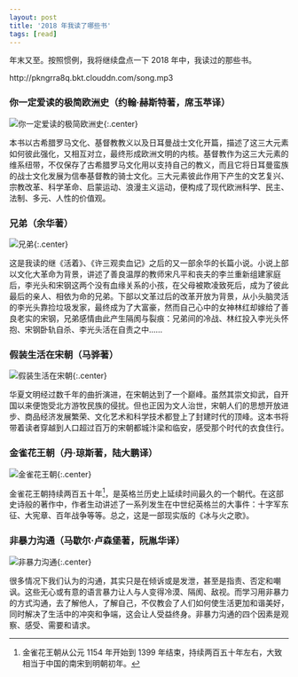 ```yaml
---
layout: post
title: '2018 年我读了哪些书'
tags: [read]
---
```


年末又至。按照惯例，我将继续盘点一下 2018 年中，我读过的那些书。

<p>http://pkngrra8q.bkt.clouddn.com/song.mp3</p>

### 你一定爱读的极简欧洲史（约翰·赫斯特著，席玉苹译）

![你一定爱读的极简欧洲史]({{site.img_url}}/2018-ji.jian.ou.zhou.shi.jpg){:.center}

本书以古希腊罗马文化、基督教教义以及日耳曼战士文化开篇，描述了这三大元素如何彼此强化，又相互对立，最终形成欧洲文明的内核。基督教作为这三大元素的维系纽带，不仅保存了古希腊罗马文化用以支持自己的教义，而且它将日耳曼蛮族的战士文化发展为信奉基督教的骑士文化。三大元素彼此作用下产生的文艺复兴、宗教改革、科学革命、启蒙运动、浪漫主义运动，便构成了现代欧洲科学、民主、法制、多元、人性的价值观。

### 兄弟（余华著）

![兄弟]({{site.img_url}}/2018-xiong.di.jpg){:.center}

这是我读的继《活着》、《许三观卖血记》之后的又一部余华的长篇小说。小说上部以文化大革命为背景，讲述了善良温厚的教师宋凡平和丧夫的李兰重新组建家庭后，李光头和宋钢这两个没有血缘关系的小孩，在父母被欺凌致死后，成为了彼此最后的亲人、相依为命的兄弟。下部以文革过后的改革开放为背景，从小头脑灵活的李光头靠捡垃圾发家，最终成为了大富豪，然而自己心中的女神林红却嫁给了善良老实的宋钢，兄弟感情由此产生隔阂与裂痕：兄弟间的冷战、林红投入李光头怀抱、宋钢卧轨自杀、李光头活在自责之中……


### 假装生活在宋朝（马骅著）

![假装生活在宋朝]({{site.img_url}}/2018-jia.zhuang.sheng.huo.zai.song.chao.jpg){:.center}

华夏文明经过数千年的曲折演进，在宋朝达到了一个巅峰。虽然其崇文抑武，自开国以来便饱受北方游牧民族的侵扰。但也正因为文人治世，宋朝人们的思想开放进步、商品经济发展繁荣、文化艺术和科学技术都登上了封建时代的顶峰。这本书将带着读者穿越到人口超过百万的宋朝都城汴梁和临安，感受那个时代的衣食住行。


### 金雀花王朝（丹·琼斯著，陆大鹏译）

![金雀花王朝]({{site.img_url}}/2018-jin.que.hua.wang.chao.jpg){:.center}

金雀花王朝持续两百五十年[^1]，是英格兰历史上延续时间最久的一个朝代。在这部史诗般的著作中，作者生动讲述了一系列发生在中世纪英格兰的大事件：十字军东征、大宪章、百年战争等等。总之，这是一部现实版的《冰与火之歌》。


### 非暴力沟通（马歇尔·卢森堡著，阮胤华译）

![非暴力沟通]({{site.img_url}}/2018-fei.bao.li.gou.tong.jpg){:.center}

很多情况下我们认为的沟通，其实只是在倾诉或是发泄，甚至是指责、否定和嘲讽。这些无心或有意的语言暴力让人与人变得冷漠、隔阂、敌视。而学习用非暴力的方式沟通，去了解他人，了解自己，不仅教会了人们如何使生活更加和谐美好，同时解决了生活中的冲突和争端，这会让人受益终身。非暴力沟通的四个因素是观察、感受、需要和请求。

[^1]: 金雀花王朝从公元 1154 年开始到 1399 年结束，持续两百五十年左右，大致相当于中国的南宋到明朝初年。